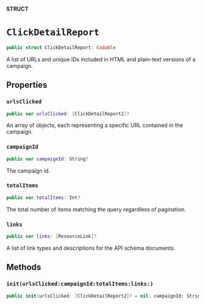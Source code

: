 **STRUCT**

# `ClickDetailReport`

```swift
public struct ClickDetailReport: Codable
```

A list of URLs and unique IDs included in HTML and plain-text versions of a campaign.

## Properties
### `urlsClicked`

```swift
public var urlsClicked: [ClickDetailReport2]?
```

An array of objects, each representing a specific URL contained in the campaign.

### `campaignId`

```swift
public var campaignId: String?
```

The campaign id.

### `totalItems`

```swift
public var totalItems: Int?
```

The total number of items matching the query regardless of pagination.

### `links`

```swift
public var links: [ResourceLink]?
```

A list of link types and descriptions for the API schema documents.

## Methods
### `init(urlsClicked:campaignId:totalItems:links:)`

```swift
public init(urlsClicked: [ClickDetailReport2]? = nil, campaignId: String? = nil, totalItems: Int? = nil, links: [ResourceLink]? = nil)
```
